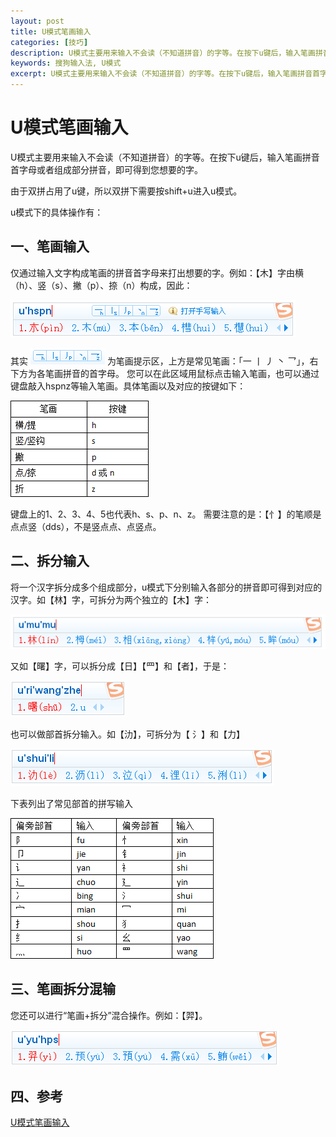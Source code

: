 ```yaml
---
layout: post
title: U模式笔画输入
categories: [技巧]
description: U模式主要用来输入不会读（不知道拼音）的字等。在按下u键后，输入笔画拼音首字母或者组成部分拼音，即可得到您想要的字。 
keywords: 搜狗输入法, U模式
excerpt: U模式主要用来输入不会读（不知道拼音）的字等。在按下u键后，输入笔画拼音首字母或者组成部分拼音，即可得到您想要的字。
---
```


# U模式笔画输入

U模式主要用来输入不会读（不知道拼音）的字等。在按下u键后，输入笔画拼音首字母或者组成部分拼音，即可得到您想要的字。

由于双拼占用了u键，所以双拼下需要按shift+u进入u模式。 

u模式下的具体操作有： 

## 一、笔画输入 
仅通过输入文字构成笔画的拼音首字母来打出想要的字。例如：【木】字由横（h）、竖（s）、撇（p）、捺（n）构成，因此： 

![](/images/post/sougou/help_3810.png)

其实 ![](/images/post/sougou/help_3811.png) 为笔画提示区，上方是常见笔画：「一 丨 丿 丶 乛」，右下方为各笔画拼音的首字母。 您可以在此区域用鼠标点击输入笔画，也可以通过键盘敲入hspnz等输入笔画。具体笔画以及对应的按键如下： 

![](/images/post/sougou/help_3812.png)

键盘上的1、2、3、4、5也代表h、s、p、n、z。 
需要注意的是：【忄】的笔顺是点点竖（dds），不是竖点点、点竖点。 
## 二、拆分输入 
将一个汉字拆分成多个组成部分，u模式下分别输入各部分的拼音即可得到对应的汉字。如【林】字，可拆分为两个独立的【木】字： 

![](/images/post/sougou/help_3813.png)

又如【曙】字，可以拆分成【日】【罒】和【者】，于是：

![](/images/post/sougou/help_3814.png)

也可以做部首拆分输入。如【氻】，可拆分为【 氵】和【力】 

![](/images/post/sougou/help_3815.png)

下表列出了常见部首的拼写输入

![](/images/post/sougou/help_3816.png)

## 三、笔画拆分混输 
您还可以进行“笔画+拆分”混合操作。例如：【羿】。 

![](/images/post/sougou/help_3817.png)

## 四、参考

[U模式笔画输入](https://pinyin.sogou.com/help.php?list=3&q=8)

